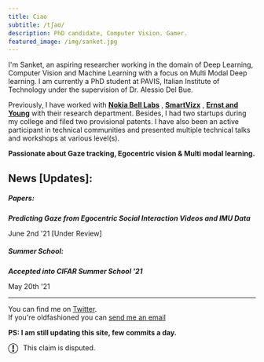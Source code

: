 ```yaml
---
title: Ciao
subtitle: /tʃaʊ/
description: PhD candidate, Computer Vision. Gamer.
featured_image: /img/sanket.jpg
---
```


I'm Sanket, an aspiring researcher working in the domain of Deep Learning, Computer Vision and Machine Learning with a focus on Multi Modal
Deep learning. I am currently a PhD student at PAVIS, Italian Institute of Technology under the supervision of Dr. Alessio Del Bue.

Previously, I have worked with <a href="https://www.bell-labs.com/our-research/future-x-vision/"><b>Nokia Bell Labs</b></a> ,  <a href="https://trezi.com"><b>SmartVizx</b></a> , <a href="https://www.ey.com/en_gl/wavespace/trivandrum"><b>Ernst and Young</b></a>  with their research department. Besides, I had two startups during my college and filed two provisional patents. I have also been an active participant in technical communities and presented multiple technical talks and workshops at various level(s).


**Passionate about Gaze tracking, Egocentric vision & Multi modal learning.**

## News [Updates]:

##### Papers:

***Predicting Gaze from Egocentric Social Interaction Videos and IMU Data***
<p>June 2nd '21 [Under Review]</p>

##### Summer School:

***Accepted into CIFAR Summer School '21***
<p>May 20th '21</p>

---------

You can find me on [Twitter](https://twitter.com/sanketsans97).  
If you're oldfashioned you can [send me an email](mailto:sanket.thakur@iit.it)

**PS: I am still updating this site, few commits a day.**
 <!-- width="2%" height="2%" -->
<div style="margin-top:2%">
    <div style="float:left; width:4%; height:4%"><img src="/img/claim_sign.png" alt="claim_sign"></div>
    <div style="float:left; margin-left:2%">This claim is disputed.</div>
    <div style="clear: left;"/>
</div>
